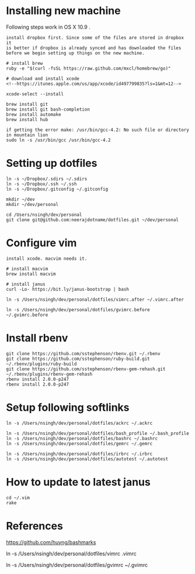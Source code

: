 # Installing new machine

Following steps work in OS X 10.9 .

```
install dropbox first. Since some of the files are stored in dropbox it
is better if dropbox is already synced and has downloaded the files
before we begin setting up things on the new machine.

# install brew
ruby -e "$(curl -fsSL https://raw.github.com/mxcl/homebrew/go)"

# download and install xcode
<!--https://itunes.apple.com/us/app/xcode/id497799835?ls=1&mt=12-->

xcode-select --install

brew install git
brew install git bash-completion
brew install automake
brew install hub

if getting the error make: /usr/bin/gcc-4.2: No such file or directory in mountain lion
sudo ln -s /usr/bin/gcc /usr/bin/gcc-4.2
```

# Setting up dotfiles

```
ln -s ~/Dropbox/.sdirs ~/.sdirs
ln -s ~/Dropbox/.ssh ~/.ssh
ln -s ~/Dropbox/.gitconfig ~/.gitconfig

mkdir ~/dev
mkdir ~/dev/personal

cd /Users/nsingh/dev/personal
git clone git@github.com:neerajdotname/dotfiles.git ~/dev/personal
```

# Configure vim

```
install xcode. macvim needs it.

# install macvim
brew install macvim

# install janus
curl -Lo- https://bit.ly/janus-bootstrap | bash  

ln -s /Users/nsingh/dev/personal/dotfiles/vimrc.after ~/.vimrc.after

ln -s /Users/nsingh/dev/personal/dotfiles/gvimrc.before ~/.gvimrc.before
```

# Install rbenv

```
git clone https://github.com/sstephenson/rbenv.git ~/.rbenv
git clone https://github.com/sstephenson/ruby-build.git ~/.rbenv/plugins/ruby-build
git clone https://github.com/sstephenson/rbenv-gem-rehash.git ~/.rbenv/plugins/rbenv-gem-rehash
rbenv install 2.0.0-p247
rbenv install 2.0.0-p247
```

# Setup following softlinks

```
ln -s /Users/nsingh/dev/personal/dotfiles/ackrc ~/.ackrc

ln -s /Users/nsingh/dev/personal/dotfiles/bash_profile ~/.bash_profile
ln -s /Users/nsingh/dev/personal/dotfiles/bashrc ~/.bashrc
ln -s /Users/nsingh/dev/personal/dotfiles/gemrc ~/.gemrc

ln -s /Users/nsingh/dev/personal/dotfiles/irbrc ~/.irbrc
ln -s /Users/nsingh/dev/personal/dotfiles/autotest ~/.autotest

```

# How to update to latest janus

```
cd ~/.vim
rake
```

# References

https://github.com/huyng/bashmarks

ln -s /Users/nsingh/dev/personal/dotfiles/vimrc .vimrc

ln -s /Users/nsingh/dev/personal/dotfiles/gvimrc ~/.gvimrc
